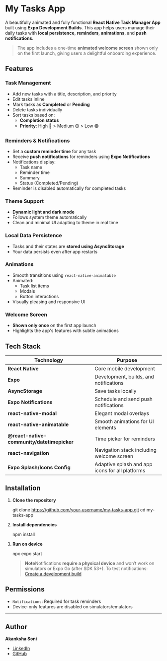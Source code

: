 # My Tasks App

A beautifully animated and fully functional **React Native Task Manager App** built using **Expo Development Builds**. This app helps users manage their daily tasks with **local persistence**, **reminders**, **animations**, and **push notifications**.

>The app includes a one-time **animated welcome screen** shown only on the first launch, giving users a delightful onboarding experience.

## Features

### Task Management

* Add new tasks with a title, description, and priority
* Edit tasks inline
* Mark tasks as **Completed** or **Pending**
* Delete tasks individually
* Sort tasks based on:
  * **Completion status**
  * **Priority**: High 🔴 > Medium 🟡 > Low 🟢

### Reminders & Notifications

* Set a **custom reminder time** for any task
* Receive **push notifications** for reminders using **Expo Notifications**
* Notifications display:
  * Task name
  * Reminder time
  * Summary
  * Status (Completed/Pending)
* Reminder is disabled automatically for completed tasks

### Theme Support

* **Dynamic light and dark mode**
* Follows system theme automatically
* Clean and minimal UI adapting to theme in real time

### Local Data Persistence

* Tasks and their states are **stored using AsyncStorage**
* Your data persists even after app restarts

### Animations

* Smooth transitions using `react-native-animatable`
* Animated:
  * Task list items
  * Modals
  * Button interactions
* Visually pleasing and responsive UI

### Welcome Screen

* **Shown only once** on the first app launch
* Highlights the app's features with subtle animations

## Tech Stack

| Technology                                 | Purpose                                         |
| ------------------------------------------ | ----------------------------------------------- |
| **React Native**                           | Core mobile development                         |
| **Expo**                                   | Development, builds, and notifications          |
| **AsyncStorage**                           | Save tasks locally                              |
| **Expo Notifications**                     | Schedule and send push notifications            |
| **react-native-modal**                     | Elegant modal overlays                          |
| **react-native-animatable**                | Smooth animations for UI elements               |
| **@react-native-community/datetimepicker** | Time picker for reminders                       |
| **react-navigation**                       | Navigation stack including welcome screen       |
| **Expo Splash/Icons Config**               | Adaptive splash and app icons for all platforms |

## Installation

1. **Clone the repository**

   git clone https://github.com/your-username/my-tasks-app.git
   cd my-tasks-app

2. **Install dependencies**

   npm install

3. **Run on device**

   npx expo start

   > **Note**Notifications **require a physical device** and won’t work on simulators or Expo Go (after SDK 53+).
   > To test notifications: [Create a development build](https://docs.expo.dev/develop/development-builds/introduction/)


## Permissions

* `Notifications`: Required for task reminders
* Device-only features are disabled on simulators/emulators

---

## Author

**Akanksha Soni**

* [LinkedIn](https://www.linkedin.com/in/akankshasoni024)
* [GitHub](https://github.com/akankshasoni024)

